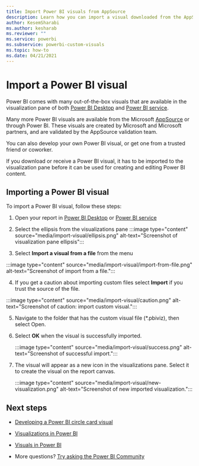 ```yaml
---
title: Import Power BI visuals from AppSource 
description: Learn how you can import a visual downloaded from the AppSource or elsewhere. 
author: KesemSharabi
ms.author: kesharab
ms.reviewer: ""
ms.service: powerbi
ms.subservice: powerbi-custom-visuals
ms.topic: how-to
ms.date: 04/21/2021
---
```


# Import a Power BI visual

Power BI comes with many out-of-the-box visuals that are available in the visualization pane of both [Power BI Desktop](https://powerbi.microsoft.com/desktop/) and [Power BI service](https://app.powerbi.com).

Many more Power BI visuals are available from the Microsoft [AppSource](https://appsource.microsoft.com/marketplace/apps?product=power-bi-visuals) or through Power BI. These visuals are created by Microsoft and Microsoft partners, and are validated by the AppSource validation team.

You can also develop your own Power BI visual, or get one from a trusted friend or coworker.

If you download or receive a Power BI visual, it has to be imported to the visualization pane before it can be used for creating and editing Power BI content.

## Importing a Power BI visual

To import a Power BI visual, follow these steps:

1. Open your report in [Power BI Desktop](https://powerbi.microsoft.com/desktop/) or [Power BI service](https://app.powerbi.com)
2. Select the ellipsis from the visualizations pane
 :::image type="content" source="media/import-visual/ellipsis.png" alt-text="Screenshot of visualization pane ellipsis":::

3. Select **Import a  visual from a file** from the menu

  :::image type="content" source="media/import-visual/import-from-file.png" alt-text="Screenshot of import from a file.":::

4. If you get a caution about importing custom files select **Import** if you trust the source of the file.

  :::image type="content" source="media/import-visual/caution.png" alt-text="Screenshot of caution: import custom visual.":::
  
5. Navigate to the folder that has the custom visual file (*.pbiviz), then select Open.
6. Select **OK** when the visual is successfully imported.

   :::image type="content" source="media/import-visual/success.png" alt-text="Screenshot of successful import.":::

7. The visual will appear as a new icon in the visualizations pane. Select it to create the visual on the report canvas.

   :::image type="content" source="media/import-visual/new-visualization.png" alt-text="Screenshot of new imported visualization.":::
  
## Next steps

* [Developing a Power BI circle card visual](develop-circle-card.md)

* [Visualizations in Power BI](../../visuals/power-bi-report-visualizations.md)  

* [Visuals in Power BI](power-bi-custom-visuals.md)  

* More questions? [Try asking the Power BI Community](https://community.powerbi.com/)